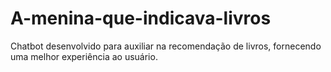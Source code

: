 # A-menina-que-indicava-livros
Chatbot desenvolvido para auxiliar na recomendação de livros, fornecendo uma melhor experiência ao usuário.

